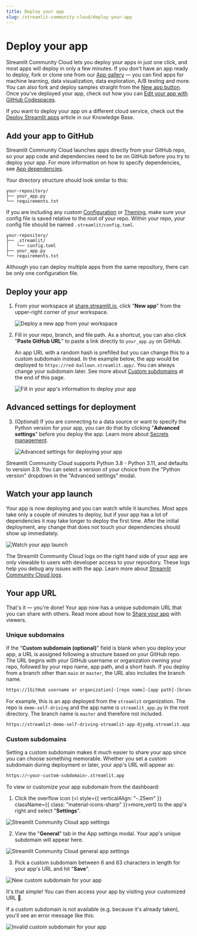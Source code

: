 ```yaml
---
title: Deploy your app
slug: /streamlit-community-cloud/deploy-your-app
---
```


# Deploy your app

Streamlit Community Cloud lets you deploy your apps in just one click, and most apps will deploy in only a few minutes. If you don't have an app ready to deploy, fork or clone one from our <a href="https://streamlit.io/gallery" target="_blank">App gallery</a> — you can find apps for machine learning, data visualization, data exploration, A/B testing and more. You can also fork and deploy samples straight from the [New app button](/streamlit-community-cloud/get-started/explore-your-workspace#new-app-button). Once you've deployed your app, check out how you can [Edit your app with GitHub Codespaces](/streamlit-community-cloud/manage-your-app/edit-your-app#edit-your-app-with-github-codespaces).

<Note>

If you want to deploy your app on a different cloud service, check out the [Deploy Streamlit apps](/knowledge-base/tutorials/deploy) article in our Knowledge Base.

</Note>

## Add your app to GitHub

Streamlit Community Cloud launches apps directly from your GitHub repo, so your app code and dependencies need to be on GitHub before you try to deploy your app. For more information on how to specify dependencies, see [App dependencies](/streamlit-community-cloud/deploy-your-app/app-dependencies).

Your directory structure should look similar to this:

```
your-repository/
├── your_app.py
└── requirements.txt
```

If you are including any custom [Configuration](/library/advanced-features/configuration) or [Theming](/library/advanced-features/theming), make sure your config file is saved relative to the root of your repo. Within your repo, your config file should be named `.streamlit/config.toml`.

```
your-repository/
├── .streamlit/
│   └── config.toml
├── your_app.py
└── requirements.txt
```

<Important>

Although you can deploy multiple apps from the same repository, there can be only one configuration file.

</Important>

## Deploy your app

1. From your workspace at <a href="https://share.streamlit.io" target="_blank">share.streamlit.io</a>, click "**New app**" from the upper-right corner of your workspace.

   ![Deploy a new app from your workspace](/images/streamlit-community-cloud/deploy-empty-new-app.png)

2. Fill in your repo, branch, and file path. As a shortcut, you can also click "**Paste GitHub URL**" to paste a link directly to `your_app.py` on GitHub.

   An app URL with a random hash is prefilled but you can change this to a custom subdomain instead. In the example below, the app would be deployed to `https://red-balloon.streamlit.app/`. You can always change your subdomain later. See more about [Custom subdomains](#custom-subdomains) at the end of this page.

   ![Fill in your app's information to deploy your app](/images/streamlit-community-cloud/deploy-an-app.png)

## Advanced settings for deployment

3. (Optional) If you are connecting to a data source or want to specify the Python version for your app, you can do that by clicking "**Advanced settings**" before you deploy the app. Learn more about [Secrets management](/streamlit-community-cloud/deploy-your-app/secrets-management).

   ![Advanced settings for deploying your app](/images/streamlit-community-cloud/deploy-an-app-advanced.png)

<Tip>

Streamlit Community Cloud supports Python 3.8 - Python 3.11, and defaults to version 3.9. You can select a version of your choice from the "Python version" dropdown in the "Advanced settings" modal.

</Tip>

## Watch your app launch

Your app is now deploying and you can watch while it launches. Most apps take only a couple of minutes to deploy, but if your app has a lot of dependencies it may take longer to deploy the first time. After the initial deployment, any change that does not touch your dependencies should show up immediately.

![Watch your app launch](/images/streamlit-community-cloud/deploy-an-app-provisioning.png)

<Note>

The Streamlit Community Cloud logs on the right hand side of your app are only viewable to users with developer access to your repository. These logs help you debug any issues with the app. Learn more about [Streamlit Community Cloud logs](/streamlit-community-cloud/manage-your-app#streamlit-community-cloud-logs).

</Note>

## Your app URL

That's it — you're done! Your app now has a unique subdomain URL that you can share with others. Read more about how to [Share your app](/streamlit-community-cloud/share-your-app) with viewers.

### Unique subdomains

If the "**Custom subdomain (optional)**" field is blank when you deploy your app, a URL is assigned following a structure based on your GitHub repo. The URL begins with your GitHub username or organization owning your repo, followed by your repo name, app path, and a short hash. If you deploy from a branch other than `main` or `master`, the URL also includes the branch name.

```bash
https://[GitHub username or organization]-[repo name]-[app path]-[branch name]-[short hash].streamlit.app
```

For example, this is an app deployed from the `streamlit` organization. The repo is `demo-self-driving` and the app name is `streamlit_app.py` in the root directory. The branch name is `master` and therefore not included.

```bash
https://streamlit-demo-self-driving-streamlit-app-8jya0g.streamlit.app
```

### Custom subdomains

Setting a custom subdomain makes it much easier to share your app since you can choose something memorable. Whether you set a custom subdomain during deployment or later, your app's URL will appear as:

```bash
https://<your-custom-subdomain>.streamlit.app
```

To view or customize your app subdomain from the dashboard:

1. Click the overflow icon (<i style={{ verticalAlign: "-.25em" }} className={{ class: "material-icons-sharp" }}>more_vert</i>) to the app's right and select "**Settings**".

<div style={{ maxWidth: '90%', margin: '0 2em 0 2em' }}>
    <Image src="/images/streamlit-community-cloud/workspace-app-settings.png" alt="Streamlit Community Cloud app settings" />
</div>

2. View the "**General**" tab in the App settings modal. Your app's unique subdomain will appear here.

<div style={{ maxWidth: '90%', margin: '0 2em 0 2em' }}>
    <Image src="/images/streamlit-community-cloud/workspace-app-settings-general.png" alt="Streamlit Community Cloud general app settings" />
</div>

3. Pick a custom subdomain between 6 and 63 characters in length for your app's URL and hit "**Save**".

<div style={{ maxWidth: '90%', margin: '0 2em 0 2em' }}>
    <Image src="/images/streamlit-community-cloud/workspace-app-settings-general-valid-domain.png" alt="New custom subdomain for your app" />
</div>

It's that simple! You can then access your app by visiting your customized URL 🎉.

If a custom subdomain is not available (e.g. because it's already taken), you'll see an error message like this:

<div style={{ maxWidth: '90%', margin: '0 2em 0 2em' }}>
    <Image src="/images/streamlit-community-cloud/workspace-app-settings-general-invalid-domain.png" alt="Invalid custom subdomain for your app" />
</div>
